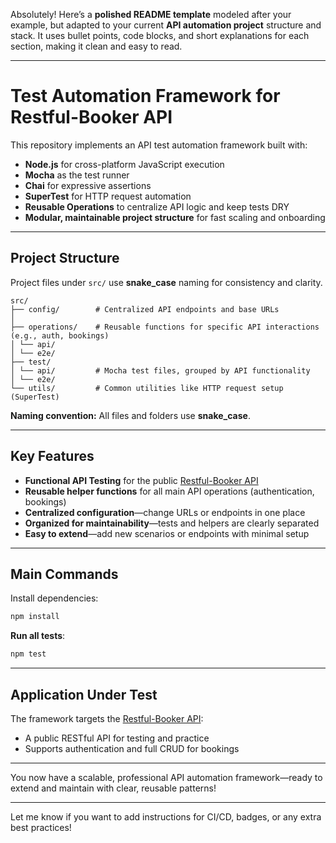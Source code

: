 Absolutely! Here’s a **polished README template** modeled after your example, but adapted to your current **API automation project** structure and stack.
It uses bullet points, code blocks, and short explanations for each section, making it clean and easy to read.

---

# Test Automation Framework for Restful-Booker API

This repository implements an API test automation framework built with:

- **Node.js** for cross-platform JavaScript execution
- **Mocha** as the test runner
- **Chai** for expressive assertions
- **SuperTest** for HTTP request automation
- **Reusable Operations** to centralize API logic and keep tests DRY
- **Modular, maintainable project structure** for fast scaling and onboarding

---

## Project Structure

Project files under `src/` use **snake_case** naming for consistency and clarity.

```
src/
├── config/        # Centralized API endpoints and base URLs
│
├── operations/    # Reusable functions for specific API interactions (e.g., auth, bookings)
│ └── api/
│ └── e2e/
├── test/
│ └── api/         # Mocha test files, grouped by API functionality
│ └── e2e/
└── utils/         # Common utilities like HTTP request setup (SuperTest)
```

**Naming convention:** All files and folders use **snake_case**.

---

## Key Features

- **Functional API Testing** for the public [Restful-Booker API](https://restful-booker.herokuapp.com/apidoc/index.html)
- **Reusable helper functions** for all main API operations (authentication, bookings)
- **Centralized configuration**—change URLs or endpoints in one place
- **Organized for maintainability**—tests and helpers are clearly separated
- **Easy to extend**—add new scenarios or endpoints with minimal setup

---

## Main Commands

Install dependencies:

```bash
npm install
```

**Run all tests**:

```bash
npm test
```

---

## Application Under Test

The framework targets the [Restful-Booker API](https://restful-booker.herokuapp.com/apidoc/index.html):

- A public RESTful API for testing and practice
- Supports authentication and full CRUD for bookings

---

You now have a scalable, professional API automation framework—ready to extend and maintain with clear, reusable patterns!

---

Let me know if you want to add instructions for CI/CD, badges, or any extra best practices!
